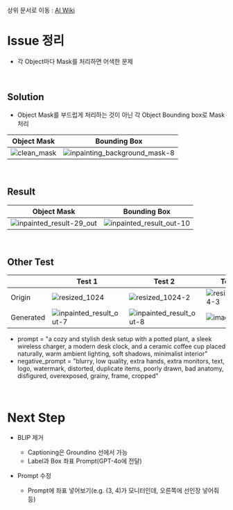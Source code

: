 상위 문서로 이동 : [AI Wiki](https://github.com/100-hours-a-week/16-Hot6-wiki/wiki/AI-Wiki)

# Issue 정리

- 각 Object마다 Mask를 처리하면 어색한 문제

<br/>

## Solution

- Object Mask를 부드럽게 처리하는 것이 아닌 각 Object Bounding box로 Mask 처리

|Object Mask|Bounding Box|
|--|--|
|![clean_mask](https://github.com/user-attachments/assets/154746cf-1d29-4766-953a-51bcef0d1eb0)|![inpainting_background_mask-8](https://github.com/user-attachments/assets/1f85804f-e47e-4f78-8358-384fae2c12a3)|

<br/>

## Result

|Object Mask|Bounding Box|
|--|--|
|![inpainted_result-29_out](https://github.com/user-attachments/assets/371564bf-e058-44df-99d5-9a91ae5cb555)|![inpainted_result_out-10](https://github.com/user-attachments/assets/390a9253-3669-4ac9-97bd-6d0e4394257e)|

<br/>

## Other Test
||Test 1|Test 2|Test 3|
|--|--|--|--|
|Origin|![resized_1024](https://github.com/user-attachments/assets/c9920531-5e22-4a1a-aa89-1342c883dcf5)|![resized_1024-2](https://github.com/user-attachments/assets/7c9add97-351a-4c26-abdc-779ab5d94b67)|![resized_1024-3](https://github.com/user-attachments/assets/56e818c7-2298-41dd-803e-a51adabdf6ac)|
|Generated|![inpainted_result_out-7](https://github.com/user-attachments/assets/25b6abfa-199a-465c-b45c-e1055f561a18)|![inpainted_result_out-8](https://github.com/user-attachments/assets/64ce8c81-a925-459e-8615-b0837ddf2355)|![image](https://github.com/user-attachments/assets/c8cfe518-3fcc-4872-9ce7-be0290863614)|

- prompt = "a cozy and stylish desk setup with a potted plant, a sleek wireless charger, a modern desk clock, and a ceramic coffee cup placed naturally, warm ambient lighting, soft shadows, minimalist interior"
- negative_prompt = "blurry, low quality, extra hands, extra monitors, text, logo, watermark, distorted, duplicate items, poorly drawn, bad anatomy, disfigured, overexposed, grainy, frame, cropped"
<br/>

# Next Step

- BLIP 제거
  - Captioning은 Groundino 선에서 가능
  - Label과 Box 좌표 Prompt(GPT-4o에 전달)

- Prompt 수정
  - Prompt에 좌표 넣어보기(e.g. (3, 4)가 모니터인데, 오른쪽에 선인장 넣어줘 등)





